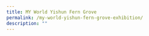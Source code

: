 ```yaml
---
title: MY World Yishun Fern Grove
permalink: /my-world-yishun-fern-grove-exhibition/
description: ""
---
```


